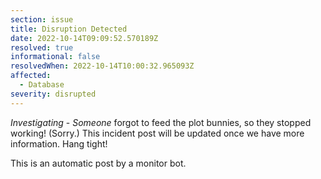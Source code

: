 ```yaml
---
section: issue
title: Disruption Detected
date: 2022-10-14T09:09:52.570189Z
resolved: true
informational: false
resolvedWhen: 2022-10-14T10:00:32.965093Z
affected:
  - Database
severity: disrupted
---
```

*Investigating* - _Someone_ forgot to feed the plot bunnies, so they stopped working! (Sorry.) This incident post will be updated once we have more information. Hang tight!

This is an automatic post by a monitor bot.
        